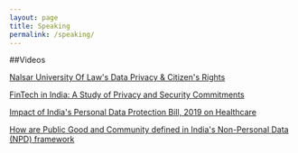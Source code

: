 ```yaml
---
layout: page
title: Speaking
permalink: /speaking/
---
```


##Videos

[Nalsar University Of Law's Data Privacy & Citizen's Rights](https://www.youtube.com/watch?v=fkBoJJHQ_Lc&ab_channel=NALSARUniversityofLaw)

[FinTech in India: A Study of Privacy and Security Commitments](https://www.youtube.com/watch?v=8U0kb4u3px8&ab_channel=CentreforInternetandSociety)

[Impact of India's Personal Data Protection Bill, 2019 on Healthcare](https://www.youtube.com/watch?v=72zYJcA7Fxs&ab_channel=MediaNama)

[How are Public Good and Community defined in India's Non-Personal Data (NPD) framework](https://www.youtube.com/watch?v=p1mrGRigPwo)
